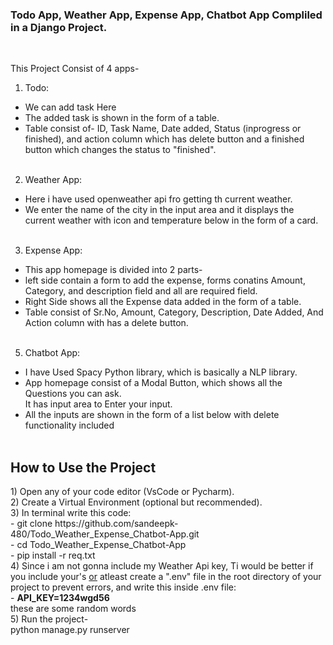 <h3>Todo App, Weather App, Expense App, Chatbot App Compliled in a Django Project.</h3><br>

This Project Consist of 4 apps-<br>
1) Todo:<br>
- We can add task Here<br>
- The added task is shown in the form of a table.<br>
- Table consist of- ID, Task Name, Date added, Status (inprogress or finished), and action column which has delete button and a finished button which changes the status to "finished".<br><br>

2) Weather App:<br>
- Here i have used openweather api fro getting th current weather.<br>
- We enter the name of the city in the input area and it displays the  current weather with icon and temperature below in the form of a card.<br><br>

3) Expense App: <br>
- This app homepage is divided into 2 parts-<br>
- left side contain a form to add the expense, forms conatins Amount, Category, and description field and all are required field.<br>
- Right Side shows all the Expense data added in the form of a table.
- Table consist of Sr.No, Amount, Category, Description, Date Added, And Action column with has a delete button.<br><br>

5) Chatbot App:<br>
- I have Used Spacy Python library, which is basically a NLP library.<br>
- App homepage consist of a Modal Button, which shows all the Questions you can ask.<br>
It has input area to Enter your input.
- All the inputs are shown in the form of a list below with delete functionality included<br><br>

<h2> How to Use the Project</h2>
1) Open any of your code editor (VsCode or Pycharm).<br>
2) Create a Virtual Environment (optional but recommended).<br>
3) In terminal write this code:<br>
- git clone https://github.com/sandeepk-480/Todo_Weather_Expense_Chatbot-App.git <br>
- cd Todo_Weather_Expense_Chatbot-App <br>
- pip install -r req.txt<br>
4) Since i am not gonna include my Weather Api key, Ti would be better if you include your's <u>or</u> atleast create a ".env" file in the root directory of your project to prevent errors, and write this inside .env file:<br>
- <b>API_KEY=1234wgd56</b><br>
these are some random words<br>
5) Run the project-<br>
python manage.py runserver<br>
